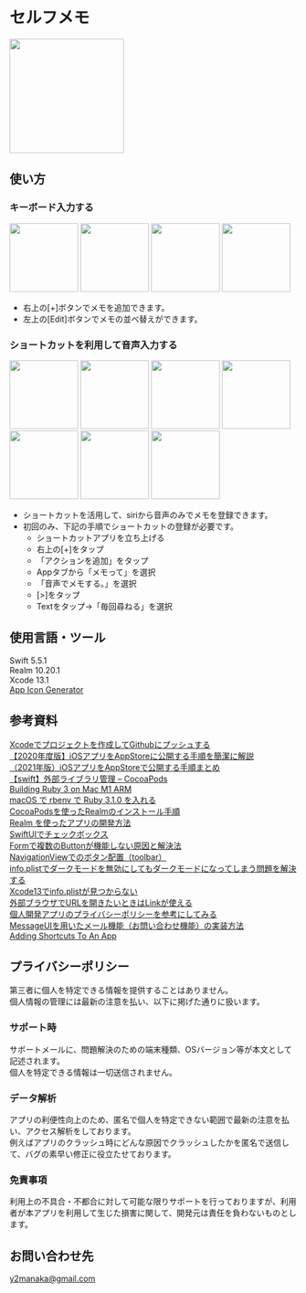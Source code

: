 # セルフメモ

<img src="https://user-images.githubusercontent.com/54618797/149664790-aee50ec7-b42f-4a4f-a5b4-b54d63321746.png" width="200">

## 使い方

### キーボード入力する

<img src="https://user-images.githubusercontent.com/54618797/149664825-7e0af38b-7228-49cb-8469-3c714d28e324.png" width="120"> <img src="https://user-images.githubusercontent.com/54618797/149664957-cb4676b2-fb71-488d-92b5-a7d4d2ff7803.png" width="120"> <img src="https://user-images.githubusercontent.com/54618797/149665784-a4e1cec4-a3e3-47a9-92ba-b0ba1c11cc58.jpeg" width="120"> <img src="https://user-images.githubusercontent.com/54618797/149664881-4e1faada-872e-4d02-a19f-0ddae02f3d4f.png" width="120">

- 右上の[+]ボタンでメモを追加できます。
- 左上の[Edit]ボタンでメモの並べ替えができます。
  
### ショートカットを利用して音声入力する

<img src="https://user-images.githubusercontent.com/54618797/149665583-3d76a959-e223-4e32-83b1-5397ac22bb59.png" width="120"> <img src="https://user-images.githubusercontent.com/54618797/149665420-bffa9a94-c265-4ee6-a3c7-2eebffdca5b1.png" width="120"> <img src="https://user-images.githubusercontent.com/54618797/149665463-a12d4668-fa29-4a5f-8a24-c582e8f21cd3.png" width="120"> <img src="https://user-images.githubusercontent.com/54618797/149665465-f0a7ff16-5139-47e4-b17f-332d5633cff4.png" width="120"> <img src="https://user-images.githubusercontent.com/54618797/149665472-4fbc55a7-e30b-4602-a48f-095982f1ed40.png" width="120"> <img src="https://user-images.githubusercontent.com/54618797/149665475-fb77fd6b-fc53-473c-a508-37988bdda25a.png" width="120"> <img src="https://user-images.githubusercontent.com/54618797/149665483-62ec30cd-7abd-4841-95e0-8649144a2ef6.png" width="120"> 

- ショートカットを活用して、siriから音声のみでメモを登録できます。
- 初回のみ、下記の手順でショートカットの登録が必要です。
    - ショートカットアプリを立ち上げる
    - 右上の[+]をタップ
    - 「アクションを追加」をタップ
    - Appタブから「メモって」を選択
    - 「音声でメモする。」を選択
    - [>]をタップ
    - Textをタップ→「毎回尋ねる」を選択

## 使用言語・ツール
Swift 5.5.1  
Realm 10.20.1   
Xcode 13.1   
[App Icon Generator](https://appicon.co/)   
## 参考資料
[Xcodeでプロジェクトを作成してGithubにプッシュする](https://swiswiswift.com/2020-12-03/)   
[【2020年度版】iOSアプリをAppStoreに公開する手順を簡潔に解説](https://qiita.com/Labi/items/3b71b8f5ef065904c1de)   
[（2021年版）iOSアプリをAppStoreで公開する手順まとめ](https://zenn.dev/moutend/articles/feebf0120dce6e6426fa)  
[【swift】外部ライブラリ管理 – CocoaPods](https://pomarano.site/ios/119/)    
[Building Ruby 3 on Mac M1 ARM](https://brandur.org/fragments/ruby-3-on-m1)   
[macOS で rbenv で Ruby 3.1.0 を入れる](https://nomad.office-aship.info/macos-rbenv/)   
[CocoaPodsを使ったRealmのインストール手順](https://naoya-ono.com/swift/realm-install/)  
[Realm を使ったアプリの開発方法](https://software.small-desk.com/development/2020/09/05/realmxcode12-realm-step1/)     
[SwiftUIでチェックボックス](https://zenn.dev/kazuchanfl/articles/f9b364c63ad3a7)   
[Formで複数のButtonが機能しない原因と解決法](https://www.choge-blog.com/programming/swiftuiform%E3%81%A7%E8%A4%87%E6%95%B0%E3%81%AEbutton%E3%81%8C%E6%A9%9F%E8%83%BD%E3%81%97%E3%81%AA%E3%81%84%E5%8E%9F%E5%9B%A0%E3%81%A8%E8%A7%A3%E6%B1%BA%E6%B3%95/)   
[NavigationViewでのボタン配置（toolbar）](https://capibara1969.com/3045/)   
[info.plistでダークモードを無効にしてもダークモードになってしまう問題を解決する](https://qiita.com/antk/items/b9f95a5cdfc32341b2a5)   
[Xcode13でinfo.plistが見つからない](https://zenn.dev/yuma1217/articles/cd4c79b39266e4)  
[外部ブラウザでURLを開きたいときはLinkが使える](https://weblion303.net/2386)   
[個人開発アプリのプライバシーポリシーを参考にしてみる](https://buchio.ever.jp/how-privacy-policy/)  
[MessageUIを用いたメール機能（お問い合わせ機能）の実装方法](https://qiita.com/nkekisasa222/items/4e110b4d43016ea8846a)  
[Adding Shortcuts To An App](https://toolboxpro.app/blog/adding-shortcuts-to-an-app-1)  
## プライバシーポリシー
第三者に個人を特定できる情報を提供することはありません。  
個人情報の管理には最新の注意を払い、以下に掲げた通りに扱います。  

### サポート時
サポートメールに、問題解決のための端末種類、OSバージョン等が本文として記述されます。  
個人を特定できる情報は一切送信されません。  

### データ解析
アプリの利便性向上のため、匿名で個人を特定できない範囲で最新の注意を払い、アクセス解析をしております。  
例えばアプリのクラッシュ時にどんな原因でクラッシュしたかを匿名で送信して、バグの素早い修正に役立たせております。  

### 免責事項
利用上の不具合・不都合に対して可能な限りサポートを行っておりますが、利用者が本アプリを利用して生じた損害に関して、開発元は責任を負わないものとします。

## お問い合わせ先
y2manaka@gmail.com
